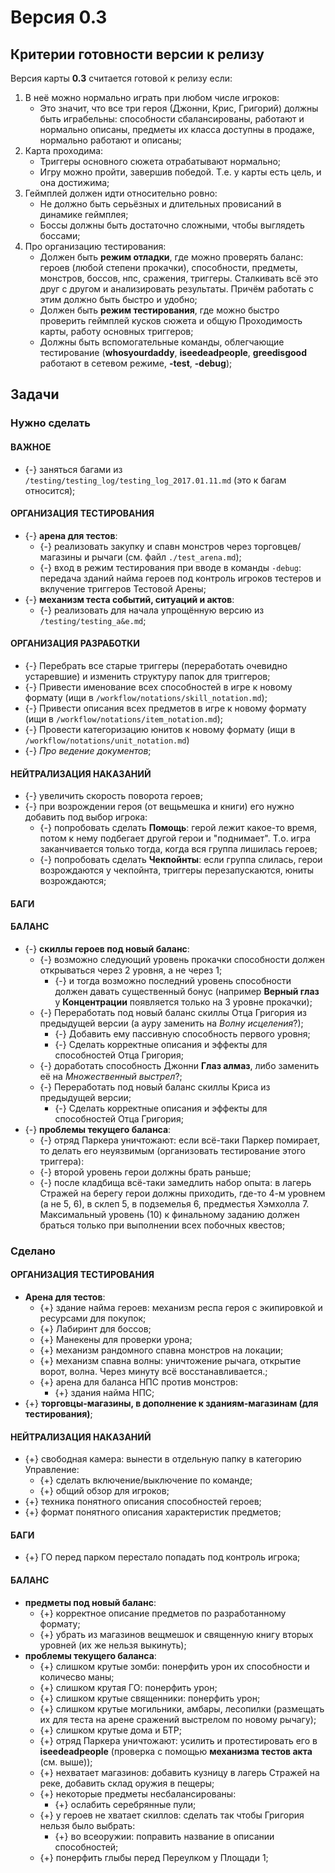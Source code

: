 # Версия 0.3

## Критерии готовности версии к релизу
Версия карты **0.3** считается готовой к релизу если:

1. В неё можно нормально играть при любом числе игроков:
   * Это значит, что все три героя (Джонни, Крис, Григорий) должны быть играбельны: способности сбалансированы, работают и нормально описаны, предметы их класса доступны в продаже, нормально работают и описаны;
2. Карта проходима:
   * Триггеры основного сюжета отрабатывают нормально;
   * Игру можно пройти, завершив победой. Т.е. у карты есть цель, и она достижима;
3. Геймплей должен идти относительно ровно:
   * Не должно быть серьёзных и длительных провисаний в динамике геймплея;
   * Боссы должны быть достаточно сложными, чтобы выглядеть боссами;
4. Про организацию тестирования:
   * Должен быть **режим отладки**, где можно проверять баланс: героев (любой степени прокачки), способности, предметы, монстров, боссов, нпс, сражения, триггеры. Сталкивать всё это друг с другом и анализировать результаты. Причём работать с этим должно быть быстро и удобно;
   * Должен быть **режим тестирования**, где можно быстро проверить геймплей кусков сюжета и общую Проходимость карты, работу основных триггеров;
   * Должны быть вспомогательные команды, облегчающие тестирование (**whosyourdaddy**, **iseedeadpeople**, **greedisgood** работают в сетевом режиме, **-test**, **-debug**);

## Задачи

### Нужно сделать

#### ВАЖНОЕ

   * {-} заняться багами из `/testing/testing_log/testing_log_2017.01.11.md` (это к багам относится);

#### ОРГАНИЗАЦИЯ ТЕСТИРОВАНИЯ

   * {-} **арена для тестов**:      
      * {-} реализовать закупку и спавн монстров через торговцев/магазины и рычаги (см. файл `./test_arena.md`);
      * {-} вход в режим тестирования при вводе в команды `-debug`: передача зданий найма героев под контроль игроков тестеров и вклучение триггеров Тестовой Арены;
   * {-} **механизм теста событий, ситуаций и актов**:
      * {-} реализовать для начала упрощённую версию из `/testing/testing_a&e.md`;

#### ОРГАНИЗАЦИЯ РАЗРАБОТКИ

   * {-} Перебрать все старые триггеры (переработать очевидно устаревшие) и изменить структуру папок для триггеров;
   * {-} Привести именование всех способностей в игре к новому формату (ищи в `/workflow/notations/skill_notation.md`);
   * {-} Привести описания всех предметов в игре к новому формату (ищи в `/workflow/notations/item_notation.md`);
   * {-} Провести категоризацию юнитов к новому формату (ищи в `/workflow/notations/unit_notation.md`)
   * {-} *Про ведение документов*;

#### НЕЙТРАЛИЗАЦИЯ НАКАЗАНИЙ

   * {-} увеличить скорость поворота героев;   
   * {-} при возрождении героя (от вещьмешка и книги) его нужно добавить под выбор игрока:
      * {-} попробовать сделать **Помощь**: герой лежит какое-то время, потом к нему подбегает другой герои и "поднимает". Т.о. игра заканчивается только тогда, когда вся группа лишилась героев;
      * {-} попробовать сделать **Чекпойнты**: если группа слилась, герои возрождаются у чекпойнта, триггеры перезапускаются, юниты возрождаются;

#### БАГИ

#### БАЛАНС

   * {-} **скиллы героев под новый баланс**:
      * {-} возможно следующий уровень прокачки способности должен открываться через 2 уровня, а не через 1;
         * {-} и тогда возможно последний уровень способности должен давать существенный бонус (например **Верный глаз** у **Концентрации** появляется только на 3 уровне прокачки);
      * {-} Переработать под новый баланс скиллы Отца Григория из предыдущей версии (а ауру заменить на *Волну исцеления*?);
         * {-} Добавить ему пассивную способность первого уровня;
         * {-} Сделать корректные описания и эффекты для способностей Отца Григория;
      * {-} доработать способность Джонни **Глаз алмаз**, либо заменить её на *Множественный выстрел*?;
      * {-} Переработать под новый баланс скиллы Криса из предыдущей версии;
         * {-} Сделать корректные описания и эффекты для способностей Отца Григория;
   * {-} **проблемы текущего баланса**:
      * {-} отряд Паркера уничтожают: если всё-таки Паркер помирает, то делать его неуязвимым (организовать тестирование этого триггера):
      * {-} второй уровень герои должны брать раньше;
      * {-} после кладбища всё-таки замедлить набор опыта: в лагерь Стражей на берегу герои должны приходить, где-то 4-м уровнем (а не 5, 6), в склеп 5, в подземелья 6, предместья Хэмхолла 7. Максимальный уровень (10) к финальному заданию должен браться только при выполнении всех побочных квестов;

### Сделано

#### ОРГАНИЗАЦИЯ ТЕСТИРОВАНИЯ

* **Арена для тестов**:
   * {+} здание найма героев: механизм респа героя с экипировкой и ресурсами для покупок;
   * {+} Лабиринт для боссов;
   * {+} Манекены для проверки урона;
   * {+} механизм рандомного спавна монстров на локации;
   * {+} механизм спавна волны: уничтожение рычага, открытие ворот, волна. Через минуту всё восстанавливается.;
   * {+} арена для баланса НПС против монстров:
      * {+} здания найма НПС;   
* {+} **торговцы-магазины, в дополнение к зданиям-магазинам (для тестирования)**;

#### НЕЙТРАЛИЗАЦИЯ НАКАЗАНИЙ

* {+} свободная камера: вынести в отдельную папку в категорию Управление:
   * {+} сделать включение/выключение по команде;
   * {+} общий обзор для игроков;
* {+} техника понятного описания способностей героев;
* {+} формат понятного описания характеристик предметов;

#### БАГИ

* {+} ГО перед парком перестало попадать под контроль игрока;

#### БАЛАНС

* **предметы под новый баланс**:
   * {+} корректное описание предметов по разработанному формату;
   * {+} убрать из магазинов вещмешок и священную книгу вторых уровней (их же нельзя выкинуть);
* **проблемы текущего баланса**:
   * {+} слишком крутые зомби: понерфить урон их способности и количесво маны;
   * {+} слишком крутая ГО: понерфить урон;
   * {+} слишком крутые священники: понерфить урон;
   * {+} слишком крутые могильники, амбары, лесопилки (размещать их для теста на арене сражений выстрелом по новому рычагу);
   * {+} слишком крутые дома и БТР;
   * {+} отряд Паркера уничтожают: усилить и протестировать его в **iseedeadpeople** (проверка с помощью **механизма тестов акта** (см. выше));
   * {+} нехватает магазинов: добавить кузницу в лагерь Стражей на реке, добавить склад оружия в пещеры;
   * {+} некоторые предметы несбалансированы:
      * {+} ослабить серебрянные пули;
   * {+} у героев не хватает скиллов: сделать так чтобы Григория нельзя было выбрать:
      * {+} во всеоружии: поправить название в описании способностей;
   * {+} понерфить глыбы перед Переулком у Площади 1;
